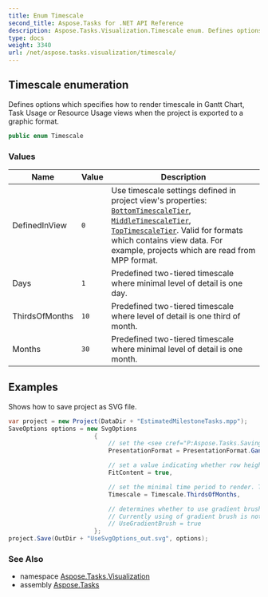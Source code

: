 ```yaml
---
title: Enum Timescale
second_title: Aspose.Tasks for .NET API Reference
description: Aspose.Tasks.Visualization.Timescale enum. Defines options which specifies how to render timescale in Gantt Chart Task Usage or Resource Usage views when the project is exported to a graphic format
type: docs
weight: 3340
url: /net/aspose.tasks.visualization/timescale/
---
```

## Timescale enumeration

Defines options which specifies how to render timescale in Gantt Chart, Task Usage or Resource Usage views when the project is exported to a graphic format.

```csharp
public enum Timescale
```

### Values

| Name | Value | Description |
| --- | --- | --- |
| DefinedInView | `0` | Use timescale settings defined in project view's properties: [`BottomTimescaleTier`](../../aspose.tasks/ganttchartview/bottomtimescaletier/), [`MiddleTimescaleTier`](../../aspose.tasks/ganttchartview/middletimescaletier/), [`TopTimescaleTier`](../../aspose.tasks/ganttchartview/toptimescaletier/). Valid for formats which contains view data. For example, projects which are read from MPP format. |
| Days | `1` | Predefined two-tiered timescale where minimal level of detail is one day. |
| ThirdsOfMonths | `10` | Predefined two-tiered timescale where level of detail is one third of month. |
| Months | `30` | Predefined two-tiered timescale where minimal level of detail is one month. |

## Examples

Shows how to save project as SVG file.

```csharp
var project = new Project(DataDir + "EstimatedMilestoneTasks.mpp");
SaveOptions options = new SvgOptions
                        {
                            // set the <see cref="P:Aspose.Tasks.Saving.SaveOptions.PresentationFormat" /> in which the document will be saved
                            PresentationFormat = PresentationFormat.GanttChart,

                            // set a value indicating whether row height should be increased to fit its content
                            FitContent = true,

                            // set the minimal time period to render. The default value is <see cref="P:Aspose.Tasks.Saving.SaveOptions.Timescale">Days</see>
                            Timescale = Timescale.ThirdsOfMonths,

                            // determines whether to use gradient brush when rendering project layout
                            // Currently using of gradient brush is not supported for rendering to SVG.
                            // UseGradientBrush = true
                        };
project.Save(OutDir + "UseSvgOptions_out.svg", options);
```

### See Also

* namespace [Aspose.Tasks.Visualization](../../aspose.tasks.visualization/)
* assembly [Aspose.Tasks](../../)


